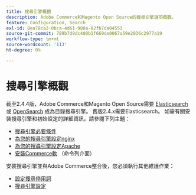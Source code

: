 ```yaml
---
title: 搜尋引擎概觀
description: Adobe Commerce和Magento Open Source的搜尋引擎選項概觀。
feature: Configuration, Search
exl-id: 0ea78ca2-0bca-4d61-980a-02fb7da04553
source-git-commit: 789b7d9dc400b1f669de0067a59e2036c2977a19
workflow-type: tm+mt
source-wordcount: '113'
ht-degree: 0%

---
```


# 搜尋引擎概觀

截至2.4.4版，Adobe Commerce和Magento Open Source需要 [Elasticsearch] 或 [OpenSearch] 成為目錄搜尋引擎。 舊版2.4.x需要Elasticsearch。 如需有關安裝搜尋引擎和初始設定的詳細資訊，請參閱下列主題：

- [搜尋引擎必要條件](../../installation/prerequisites/search-engine/overview.md)
- [為您的搜尋引擎設定nginx](../../installation/prerequisites/search-engine/configure-nginx.md)
- [為您的搜尋引擎設定Apache](../../installation/prerequisites/search-engine/configure-apache.md)
- [安裝Commerce軟](../../installation/composer.md) （命令列介面）

安裝搜尋引擎並與Adobe Commerce整合後，您必須執行其他維護作業：

- [設定搜尋停用詞](search-stopwords.md)
- [搜尋引擎設定](configure-search-engine.md)

<!-- Link Definitions -->

[Elasticsearch]: https://www.elastic.co
[OpenSearch]: https://opensearch.org/docs/latest/opensearch/install/index/
